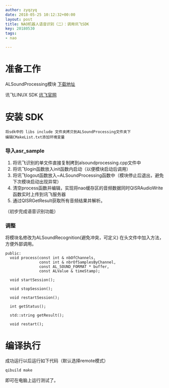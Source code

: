 ```yaml
---
author: zyqzyq
date: 2018-05-25 10:12:32+00:00
layout: post
title: NAO机器人语音识别（二）：调用讯飞SDK
key: 20180530
tags:
- nao

---
```

# 准备工作
ALSoundProcessing模块 [下载地址](http://doc.aldebaran.com/2-1/dev/cpp/examples/audio/soundprocessing/soundprocessing.html#cpp-examples-sound-processing)

讯飞LINUX SDK [讯飞官网](http://www.xfyun.cn/)

# 安装 SDK
    将sdk中的 libs include 文件夹拷贝到ALSoundProcessing文件夹下
    编辑CMakeList.txt添加环境变量
    
### 导入asr_sample
1. 将讯飞识别的单文件直接复制拷到alsoundprocessing.cpp文件中
2. 将讯飞login函数放入init函数内启动（以便模块启动后调用）
3. 将讯飞logout函数放入~ALSoundProcessing函数中（模块停止后退出，避免下次模块启动出现异常）
4. 清空process函数并编辑，实现将nao缓存区的音频数据同时QISRAudioWrite函数实时上传到讯飞服务器
5. 通过QISRGetResult获取所有音频结果并解析。

（初步完成语音识别功能）
    
### 调整
将模块名修改为ALSoundRecognition(避免冲突，可定义)
在头文件中加入方法，方便外部调用。

```
public:
  void process(const int & nbOfChannels,
               const int & nbrOfSamplesByChannel,
               const AL_SOUND_FORMAT * buffer,
               const ALValue & timeStamp);

  void startSession();

  void stopSession();

  void restartSession();

  int getStatus();

  std::string getResult();

  void restart();

```

# 编译执行
成功运行以后运行如下代码（默认选择remote模式）

```
qibuild make
```
即可在电脑上运行测试了。




